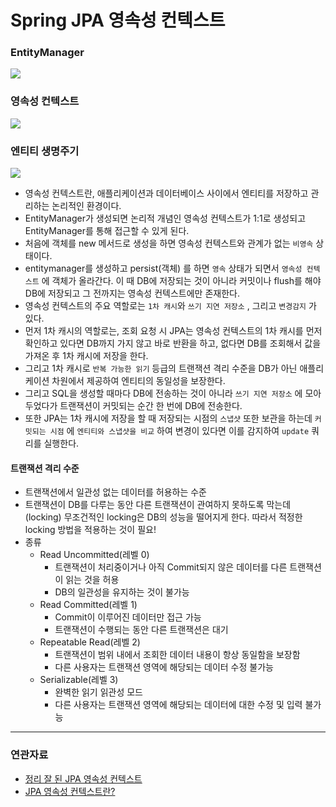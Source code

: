 # Spring JPA 영속성 컨텍스트

### EntityManager
![](https://img1.daumcdn.net/thumb/R1280x0/?scode=mtistory2&fname=https%3A%2F%2Fblog.kakaocdn.net%2Fdn%2FeL2Nvc%2FbtrS6igQCde%2F2TFh2MPV7ljqSRxtjIYTkK%2Fimg.png)

### 영속성 컨텍스트
![](https://img1.daumcdn.net/thumb/R1280x0/?scode=mtistory2&fname=https%3A%2F%2Fblog.kakaocdn.net%2Fdn%2FNyLuV%2FbtrTa7SpEf9%2Fk8cxYt5QewNkYKuwyYomak%2Fimg.png)

### 엔티티 생명주기
![](https://img1.daumcdn.net/thumb/R1280x0/?scode=mtistory2&fname=https%3A%2F%2Fblog.kakaocdn.net%2Fdn%2FcC5GXn%2FbtrTaAU4Wnn%2FBsKjAGTkMCdcNGL9dovlZk%2Fimg.jpg)

- 영속성 컨텍스트란, 애플리케이션과 데이터베이스 사이에서 엔티티를 저장하고 관리하는 논리적인 환경이다.
- EntityManager가 생성되면 논리적 개념인 영속성 컨텍스트가 1:1로 생성되고 EntityManager를 통해 접근할 수 있게 된다.
- 처음에 객체를 new 메서드로 생성을 하면 영속성 컨텍스트와 관계가 없는 `비영속` 상태이다.
- entitymanager를 생성하고 persist(객체) 를 하면 `영속` 상태가 되면서 `영속성 컨텍스트` 에 객체가 올라간다. 이 때 DB에 저장되는 것이 아니라 커밋이나 flush를 해야 DB에 저장되고 그 전까지는 영속성 컨텍스트에만 존재한다.
- 영속성 컨텍스트의 주요 역할로는 `1차 캐시`와 `쓰기 지연 저장소` , 그리고 `변경감지` 가 있다.
- 먼저 1차 캐시의 역할로는, 조회 요청 시 JPA는 영속성 컨텍스트의 1차 캐시를 먼저 확인하고 있다면 DB까지 가지 않고 바로 반환을 하고, 없다면 DB를 조회해서 값을 가져온 후 1차 캐시에 저장을 한다.
- 그리고 1차 캐시로 `반복 가능한 읽기` 등급의 트랜잭션 격리 수준을 DB가 아닌 애플리케이션 차원에서 제공하여 엔티티의 동일성을 보장한다.
- 그리고 SQL을 생성할 때마다 DB에 전송하는 것이 아니라 `쓰기 지연 저장소` 에 모아두었다가 트랜잭션이 커밋되는 순간 한 번에 DB에 전송한다.
- 또한 JPA는 1차 캐시에 저장을 할 때 저장되는 시점의 `스냅샷` 또한 보관을 하는데 `커밋되는 시점` 에 `엔티티와 스냅샷을 비교` 하여 변경이 있다면 이를 감지하여 `update` 쿼리를 실행한다.

#### 트랜잭션 격리 수준

- 트랜잭션에서 일관성 없는 데이터를 허용하는 수준
- 트랜잭션이 DB를 다루는 동안 다른 트랜잭션이 관여하지 못하도록 막는데(locking) 무조건적인 locking은 DB의 성능을 떨어지게 한다. 따라서 적정한 locking 방법을 적용하는 것이 필요!
- 종류
	- Read Uncommitted(레벨 0)
		- 트랜잭션이 처리중이거나 아직 Commit되지 않은 데이터를 다른 트랜잭션이 읽는 것을 허용
		- DB의 일관성을 유지하는 것이 불가능
	- Read Committed(레벨 1)
		- Commit이 이루어진 데이터만 접근 가능
		- 트랜잭션이 수행되는 동안 다른 트랜잭션은 대기
	- Repeatable Read(레벨 2)
		- 트랜잭션이 범위 내에서 조회한 데이터 내용이 항상 동일함을 보장함
		- 다른 사용자는 트랜잭션 영역에 해당되는 데이터 수정 불가능
	- Serializable(레벨 3)
		- 완벽한 읽기 읽관성 모드
		- 다른 사용자는 트랜잭션 영역에 해당되는 데이터에 대한 수정 및 입력 불가능

---
### 연관자료
- [정리 잘 된 JPA 영속성 컨텍스트](https://ttl-blog.tistory.com/108)
- [JPA 영속성 컨텍스트란?](https://willseungh0.tistory.com/65)